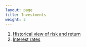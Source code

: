 ```yaml
---
layout: page
title: Investments
weight: 2
---
```

1. [Historical view of risk and return](./riskreturn/)
2. [Interest rates](./interest/)
